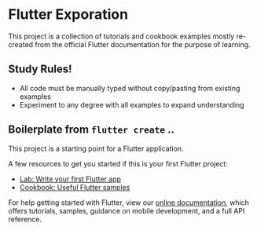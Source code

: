 # Flutter Exporation

This project is a collection of tutorials and cookbook examples mostly re-created from the official Flutter documentation for the purpose of learning. 

## Study Rules!

* All code must be manually typed without copy/pasting from existing examples
* Experiment to any degree with all examples to expand understanding


## Boilerplate from `flutter create` ..

This project is a starting point for a Flutter application.

A few resources to get you started if this is your first Flutter project:

- [Lab: Write your first Flutter app](https://flutter.dev/docs/get-started/codelab)
- [Cookbook: Useful Flutter samples](https://flutter.dev/docs/cookbook)

For help getting started with Flutter, view our
[online documentation](https://flutter.dev/docs), which offers tutorials,
samples, guidance on mobile development, and a full API reference.
